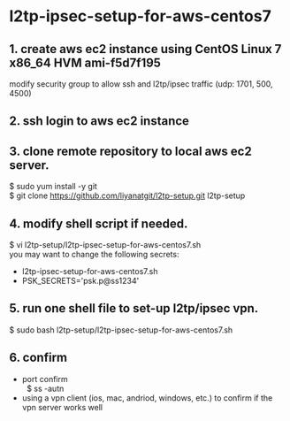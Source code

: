 # l2tp-ipsec-setup-for-aws-centos7

## 1. create aws ec2 instance using CentOS Linux 7 x86_64 HVM ami-f5d7f195
  modify security group to allow ssh and l2tp/ipsec traffic (udp:  1701, 500, 4500)
  
## 2. ssh login to aws ec2 instance

## 3. clone remote repository to local aws ec2 server.
 $ sudo yum install -y git  
 $ git clone https://github.com/liyanatgit/l2tp-setup.git l2tp-setup

## 4. modify shell script if needed.
 $ vi l2tp-setup/l2tp-ipsec-setup-for-aws-centos7.sh  
  you may want to change the following secrets:  
   - l2tp-ipsec-setup-for-aws-centos7.sh  
   - PSK_SECRETS='psk.p@ss1234'  

## 5. run one shell file to set-up l2tp/ipsec vpn.
 $ sudo bash l2tp-setup/l2tp-ipsec-setup-for-aws-centos7.sh
 
## 6. confirm
 -  port confirm  
    $ ss -autn
 -  using a vpn client (ios, mac, andriod, windows, etc.) to confirm if the vpn server works well 
